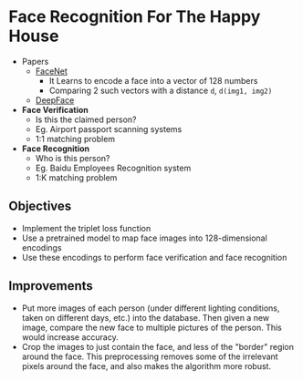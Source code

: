 # Face Recognition For The Happy House

* Papers
  * [FaceNet](https://arxiv.org/pdf/1503.03832.pdf)
    * It Learns  to encode a face into a vector of 128 numbers
    * Comparing 2 such vectors with a distance `d`, `d(img1, img2)`
  * [DeepFace](https://research.fb.com/wp-content/uploads/2016/11/deepface-closing-the-gap-to-human-level-performance-in-face-verification.pdf)
* **Face Verification**
  * Is this the claimed person?
  * Eg. Airport passport scanning systems
  * 1:1 matching problem
* **Face Recognition**
  * Who is this person?
  * Eg. Baidu Employees Recognition system
  * 1:K matching problem

## Objectives

* Implement the triplet loss function
* Use a pretrained model to map face images into 128-dimensional encodings
* Use these encodings to perform face verification and face recognition

## Improvements

* Put more images of each person (under different lighting conditions, taken on different days, etc.) into the database. Then given a new image, compare the new face to multiple pictures of the person. This would increase accuracy.
* Crop the images to just contain the face, and less of the "border" region around the face. This preprocessing removes some of the irrelevant pixels around the face, and also makes the algorithm more robust.
